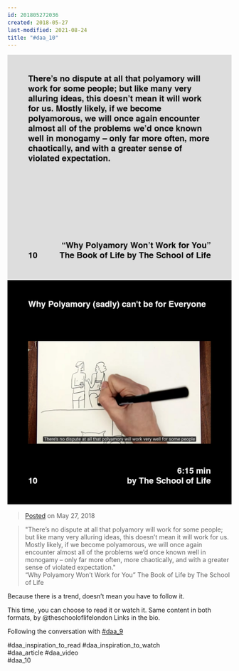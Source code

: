 ```yaml
---
id: 201805272036
created: 2018-05-27
last-modified: 2021-08-24
title: "#daa_10"
---
```

<div class="gallery">
    <div class="gallery-row">
        <img src="../assets/201805272036-1.jpg">
        <img src="../assets/201805272036-2.jpg">
    </div>
</div>

>[Posted](202106221357) on May 27, 2018

>"There’s no dispute at all that polyamory will work for some people; but like many very alluring ideas, this doesn’t mean it will work for us. Mostly likely, if we become polyamorous, we will once again encounter almost all of the problems we’d once known well in monogamy – only far more often, more chaotically, and with a greater sense of violated expectation."  
>“Why Polyamory Won’t Work for You” The Book of Life by The School of Life

Because there is a trend, doesn’t mean you have to follow it.

This time, you can choose to read it or watch it. Same content in both formats, by @theschooloflifelondon Links in the bio.

Following the conversation with [#daa_9](201805272035)

#daa_inspiration_to_read #daa_inspiration_to_watch  
#daa_article #daa_video  
#daa_10